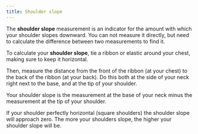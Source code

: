 ```yaml
---
title: Shoulder slope
---
```


The **shoulder slope** measurement is an indicator for the amount with which your shoulder slopes downward. 
You can not measure it directly, but need to calculate the difference between two measurements to find it.

To calculate your **shoulder slope**, tie a ribbon or elastic around your chest, making sure to keep it horizontal.

Then, measure the distance from the front of the ribbon (at your chest) to the back of the ribbon (at your back). Do this both at the side of your neck right next to the base, and at the tip of your shoulder.

Your shoulder slope is the measurement at the base of your neck minus the measurement at the tip of your shoulder.

If your shoulder perfectly horizontal (square shoulders) the shoulder slope will approach zero. The more your shoulders slope, the higher your shoulder slope will be.
